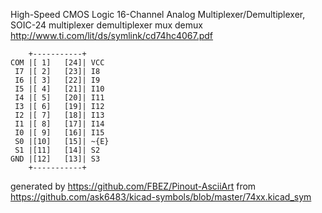 High-Speed CMOS Logic 16-Channel Analog Multiplexer/Demultiplexer, SOIC-24
multiplexer demultiplexer mux demux
http://www.ti.com/lit/ds/symlink/cd74hc4067.pdf


	    +-----------+
	COM |[ 1]   [24]| VCC
	 I7 |[ 2]   [23]| I8
	 I6 |[ 3]   [22]| I9
	 I5 |[ 4]   [21]| I10
	 I4 |[ 5]   [20]| I11
	 I3 |[ 6]   [19]| I12
	 I2 |[ 7]   [18]| I13
	 I1 |[ 8]   [17]| I14
	 I0 |[ 9]   [16]| I15
	 S0 |[10]   [15]| ~{E}
	 S1 |[11]   [14]| S2
	GND |[12]   [13]| S3
	    +-----------+


generated by https://github.com/FBEZ/Pinout-AsciiArt from https://github.com/ask6483/kicad-symbols/blob/master/74xx.kicad_sym